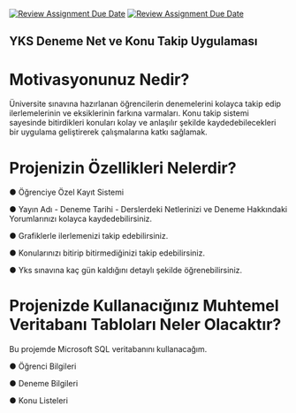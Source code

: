 [![Review Assignment Due Date](https://classroom.github.com/assets/deadline-readme-button-24ddc0f5d75046c5622901739e7c5dd533143b0c8e959d652212380cedb1ea36.svg)](https://classroom.github.com/a/uelKf0-p)
[![Review Assignment Due Date](https://classroom.github.com/assets/deadline-readme-button-8d59dc4de5201274e310e4c54b9627a8934c3b88527886e3b421487c677d23eb.svg)](https://classroom.github.com/a/uelKf0-p)

## YKS Deneme Net ve Konu Takip Uygulaması

# Motivasyonunuz Nedir?
 
 Üniversite sınavına hazırlanan öğrencilerin denemelerini kolayca takip edip ilerlemelerinin ve eksiklerinin farkına varmaları. Konu takip sistemi sayesinde bitirdikleri konuları kolay ve anlaşılır şekilde kaydedebilecekleri bir uygulama geliştirerek çalışmalarına katkı sağlamak.
 
# Projenizin Özellikleri Nelerdir?

● Öğrenciye Özel Kayıt Sistemi

● Yayın Adı - Deneme Tarihi - Derslerdeki Netlerinizi ve Deneme Hakkındaki Yorumlarınızı kolayca kaydedebilirsiniz.

● Grafiklerle ilerlemenizi takip edebilirsiniz.

● Konularınızı bitirip bitirmediğinizi takip edebilirsiniz.

● Yks sınavına kaç gün kaldığını detaylı şekilde öğrenebilirsiniz.

# Projenizde Kullanacığınız Muhtemel Veritabanı Tabloları Neler Olacaktır?

Bu projemde Microsoft SQL veritabanını kullanacağım.

● Öğrenci Bilgileri

● Deneme Bilgileri

● Konu Listeleri 
